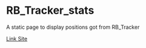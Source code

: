 # RB_Tracker_stats
A static page to display positions got from RB_Tracker

[Link Site](https://blind675.github.io/RB_Tracker_stats/)

